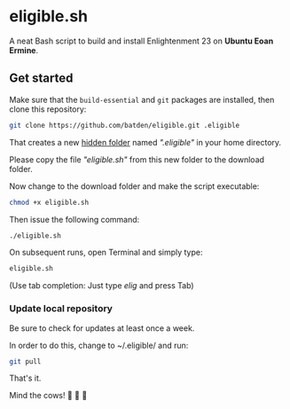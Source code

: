 
# eligible.sh

A neat Bash script to build and install Enlightenment 23 on **Ubuntu Eoan Ermine**.

## Get started

Make sure that the `build-essential` and `git` packages are installed, then clone this repository:

```bash
git clone https://github.com/batden/eligible.git .eligible
```

That creates a new [hidden folder](https://itsfoss.com/hide-folders-and-show-hidden-files-in-ubuntu-beginner-trick/) named _".eligible"_ in your home directory.

Please copy the file _"eligible.sh"_ from this new folder to the download folder.

Now change to the download folder and make the script executable:

```bash
chmod +x eligible.sh
```

Then issue the following command:

```bash
./eligible.sh
```

On subsequent runs, open Terminal and simply type:

```bash
eligible.sh
```

(Use tab completion: Just type _elig_ and press Tab)

### Update local repository

Be sure to check for updates at least once a week.

In order to do this, change to ~/.eligible/ and run:

```bash
git pull
```

That's it.

Mind the cows! :cow2: :cow2: :cow2:
